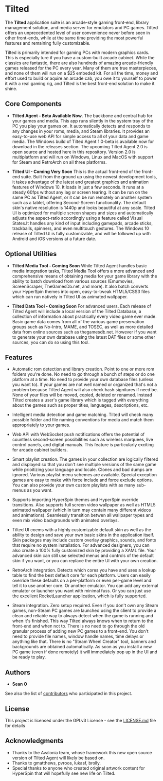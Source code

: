 # Tilted

The **Tilted** application suite is an arcade-style gaming front-end, library management solution, and media server for emulators and PC games.  Tilted offers an unprecedented level of user convenience never before seen in other front-ends, while at the same time providing the most powerful features and remaining fully customizable.

Tilted is primarily intended for gaming PCs with modern graphics cards. This is especially ture if you have a custom-built arcade cabinet.  While the classics are fantastic, there are also hundreds of amazing arcade-friendly games released for the PC every year. Many of them are true masterpieces, and none of them will run on a $25 embeded kit. For all the time, money and effort used to build or aquire an arcade cab, you owe it to yourself to power it with a real gaming rig, and Tilted is the best front-end solution to make it shine.

## Core Components
- **Tilted Agent - Beta Available Now**. The backbone and central hub for your games and media. This app runs silently in the system tray of the PC you play your games on. It automatically detects and responds to any changes in your roms, media, and Steam libraries. It provides an easy-to-use web API for simple access to all of your data and game media. The Windows build of Tilted Agent 1.0-beta is available now for download in the releases section. The upcoming Tilted Agent 2.0 is open source and hosted here in this repository.  Version 2.0 is multiplatform and will run on Windows, Linux and MacOS with support for Steam and RetroArch on all three platforms.

- **Tilted UI - Coming Very Soon**  This is the actual front-end of the front-end suite.  Built from the ground up using the newest development tools, it takes advantage of the latest and greatest graphics and animation features of Windows 10. It loads in just a few seconds. It runs at a steady 60fps without any lag or screen tearing. It can be run on the same PC as Tilted Agent, or it can be run remotely on another system such as a tablet, offering Second-Screen functionality. The default skin's native resolution is 1440p and looks beautiful at any scale. Tilted UI is optimized for multiple screen shapes and sizes and automatically adjusts the aspect-ratio accordingly using a feature called Visual States.It handles any kind of input including gamepads, arcade sticks, trackballs, spinners, and even multitouch gestures. The Windows 10 release of Tilted UI is fully customizable, and will be followed up with Android and iOS versions at a future date.

## Optional Utilities
- **Tilted Media Tool - Coming Soon** While Tilted Agent handles basic media integration tasks, Tilted Media Tool offers a more advanced and comprehensive means of obtaining media for your game library with the ability to batch download from various sources (Emumovies, ScreenScraper, TheGamesDb.net, and more). It also batch converts your HyperSpin themes into open, easy-to-tweak HTML5/CSS3 files which can run natively in Tilted UI as animated wallpaper.

- **Tilted Data Tool - Coming Soon**  For advanced users. Each release of Tilted Agent will include a local version of the Tilted Database, a collection of information about practically every video game ever made. Basic game data comes from all of the various game preservation groups such as No-Intro, MAME, and TOSEC, as well as more detailed data from online sources such as thegamesdb.net. However if you want to generate your own database using the latest DAT files or some other sources, you can do so using this tool.

## Features

- Automatic rom detection and library creation.  Point to one or more rom folders you're done. No need to go through a bunch of steps or do one platform at a time.  No need to provide your own database files (unless you want to). If your games are not well named or organized that's not a problem because Tilted Agent will also check hash signitures if need be. None of your files will be moved, copied, deleted or renamed. Instead Tilted creates a user's game library which is tagged with everything about the games such as proper titles, languages, descriptions, etc.

- Intelligent media detection and game matching.  Tilted will check many possible folder and file naming conventions for media and match them appropriately to your games.

- Web API with WebSocket push notifications offers the potential of countless second-screen possibilities such as wireless marquees, live control panels, and digital manuals. This feature is particularly exciting for arcade cabinet builders.

- Smart playlist creation. The games in your collection are logically filtered and displayed so that you don't see multiple versions of the same game while prioitizing your language and locale. Clones and bad dumps are ignored. Various playlist menu schemes are available. Special exception games are easy to make with force include and force exclude options.  You can also provide your own custom playlists with as many sub-menus as you want.

- Supports importing HyperSpin themes and HyperSpin override transitions. Also supports full screen video wallpaper as well as HTML5 animated wallpaper (which in turn may contain many different videos and animations).  Seamlessly transition betwen all wallpaper types and even mix video backgrounds with animated overlays.

- Tilted UI coems with a highly customizable default skin as well as the ability to design and save your own basic skins in the application itself. Skin packages may include custom overlay graphics, sounds, and fonts that require no system installation.  For advanced designers, you can also create a 100% fully customized skin by providing a XAML file. Your advanced skin can still use selected menus and controls of the default skin if you want, or you can replace the entire UI with your own creation.

- RetroArch integration.  Detects which cores you have and uses a lookup table to find the best default core for each platform.  Users can easily override these defaults on a per-platform or even per-game level and tell it to use another core.  Or another emulator.  You can add any external emulator or launcher you want with minimal fuss.  Or you can just use the excellent RocketLauncher application, which is fully supported.

- Steam integration.  Zero setup required.  Even if you don't own any Steam games, non-Steam PC games are launched using the client to provide a clean and reliable way to always detect when the game is running and when it's finished. This way Tilted always knows when to return to the front-end and when not to. There is no need to go through the old granular process of adding new PC games to a front-end.  You don't need to provide file names, window handle names, time delays or anything like that. There is no "Steam Wheel Creator" tool, banners and backgrounds are obtained automatically.  As soon as you install a new PC game (even if done remotely) it will immediately pop up in the UI and be ready to play.

## Authors

* **Sean O**

See also the list of [contributors](https://github.com/your/project/contributors) who participated in this project.

## License

This project is licensed under the GPLv3 License - see the [LICENSE.md](LICENSE.md) file for details

## Acknowledgments

* Thanks to the Avalonia team, whose framework this new open source version of Tilted Agent will likely be based on.
* Thanks to gmatthews, pvroos, lukasf, brolly.
* Special thanks to anyone who created original artwork content for HyperSpin that will hopefully see new life on Tilted.
